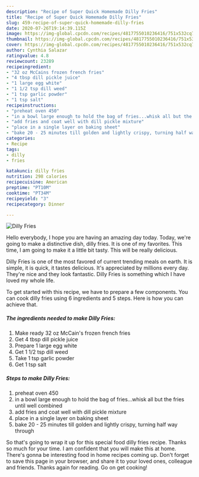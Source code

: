 ```yaml
---
description: "Recipe of Super Quick Homemade Dilly Fries"
title: "Recipe of Super Quick Homemade Dilly Fries"
slug: 459-recipe-of-super-quick-homemade-dilly-fries
date: 2020-07-26T19:14:39.115Z
image: https://img-global.cpcdn.com/recipes/4817755010236416/751x532cq70/dilly-fries-recipe-main-photo.jpg
thumbnail: https://img-global.cpcdn.com/recipes/4817755010236416/751x532cq70/dilly-fries-recipe-main-photo.jpg
cover: https://img-global.cpcdn.com/recipes/4817755010236416/751x532cq70/dilly-fries-recipe-main-photo.jpg
author: Cynthia Salazar
ratingvalue: 4.8
reviewcount: 23289
recipeingredient:
- "32 oz McCains frozen french fries"
- "4 tbsp dill pickle juice"
- "1 large egg white"
- "1 1/2 tsp dill weed"
- "1 tsp garlic powder"
- "1 tsp salt"
recipeinstructions:
- "preheat oven 450"
- "in a bowl large enough to hold the bag of fries...whisk all but the fries until well combined"
- "add fries and coat well with dill pickle mixture"
- "place in a single layer on baking sheet"
- "bake 20 - 25 minutes till golden and lightly crispy, turning half way through"
categories:
- Recipe
tags:
- dilly
- fries

katakunci: dilly fries 
nutrition: 298 calories
recipecuisine: American
preptime: "PT10M"
cooktime: "PT34M"
recipeyield: "3"
recipecategory: Dinner

---
```



![Dilly Fries](https://img-global.cpcdn.com/recipes/4817755010236416/751x532cq70/dilly-fries-recipe-main-photo.jpg)

Hello everybody, I hope you are having an amazing day today. Today, we're going to make a distinctive dish, dilly fries. It is one of my favorites. This time, I am going to make it a little bit tasty. This will be really delicious.

Dilly Fries is one of the most favored of current trending meals on earth. It is simple, it is quick, it tastes delicious. It's appreciated by millions every day. They're nice and they look fantastic. Dilly Fries is something which I have loved my whole life.




To get started with this recipe, we have to prepare a few components. You can cook dilly fries using 6 ingredients and 5 steps. Here is how you can achieve that.

<!--inarticleads1-->

##### The ingredients needed to make Dilly Fries:

1. Make ready 32 oz McCain&#39;s frozen french fries
1. Get 4 tbsp dill pickle juice
1. Prepare 1 large egg white
1. Get 1 1/2 tsp dill weed
1. Take 1 tsp garlic powder
1. Get 1 tsp salt




<!--inarticleads2-->

##### Steps to make Dilly Fries:

1. preheat oven 450
1. in a bowl large enough to hold the bag of fries...whisk all but the fries until well combined
1. add fries and coat well with dill pickle mixture
1. place in a single layer on baking sheet
1. bake 20 - 25 minutes till golden and lightly crispy, turning half way through




So that's going to wrap it up for this special food dilly fries recipe. Thanks so much for your time. I am confident that you will make this at home. There's gonna be interesting food in home recipes coming up. Don't forget to save this page in your browser, and share it to your loved ones, colleague and friends. Thanks again for reading. Go on get cooking!
